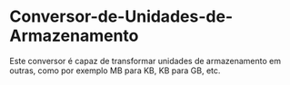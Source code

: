 # Conversor-de-Unidades-de-Armazenamento
Este conversor é capaz de transformar unidades de armazenamento em outras, como por exemplo MB para KB, KB para GB, etc.
